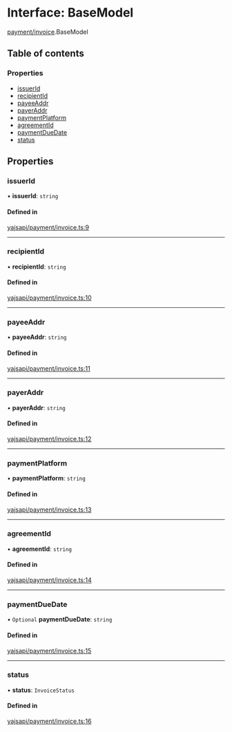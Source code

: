 # Interface: BaseModel

[payment/invoice](../modules/payment_invoice.md).BaseModel

## Table of contents

### Properties

- [issuerId](payment_invoice.BaseModel.md#issuerid)
- [recipientId](payment_invoice.BaseModel.md#recipientid)
- [payeeAddr](payment_invoice.BaseModel.md#payeeaddr)
- [payerAddr](payment_invoice.BaseModel.md#payeraddr)
- [paymentPlatform](payment_invoice.BaseModel.md#paymentplatform)
- [agreementId](payment_invoice.BaseModel.md#agreementid)
- [paymentDueDate](payment_invoice.BaseModel.md#paymentduedate)
- [status](payment_invoice.BaseModel.md#status)

## Properties

### issuerId

• **issuerId**: `string`

#### Defined in

[yajsapi/payment/invoice.ts:9](https://github.com/golemfactory/yajsapi/blob/dec68b9/yajsapi/payment/invoice.ts#L9)

___

### recipientId

• **recipientId**: `string`

#### Defined in

[yajsapi/payment/invoice.ts:10](https://github.com/golemfactory/yajsapi/blob/dec68b9/yajsapi/payment/invoice.ts#L10)

___

### payeeAddr

• **payeeAddr**: `string`

#### Defined in

[yajsapi/payment/invoice.ts:11](https://github.com/golemfactory/yajsapi/blob/dec68b9/yajsapi/payment/invoice.ts#L11)

___

### payerAddr

• **payerAddr**: `string`

#### Defined in

[yajsapi/payment/invoice.ts:12](https://github.com/golemfactory/yajsapi/blob/dec68b9/yajsapi/payment/invoice.ts#L12)

___

### paymentPlatform

• **paymentPlatform**: `string`

#### Defined in

[yajsapi/payment/invoice.ts:13](https://github.com/golemfactory/yajsapi/blob/dec68b9/yajsapi/payment/invoice.ts#L13)

___

### agreementId

• **agreementId**: `string`

#### Defined in

[yajsapi/payment/invoice.ts:14](https://github.com/golemfactory/yajsapi/blob/dec68b9/yajsapi/payment/invoice.ts#L14)

___

### paymentDueDate

• `Optional` **paymentDueDate**: `string`

#### Defined in

[yajsapi/payment/invoice.ts:15](https://github.com/golemfactory/yajsapi/blob/dec68b9/yajsapi/payment/invoice.ts#L15)

___

### status

• **status**: `InvoiceStatus`

#### Defined in

[yajsapi/payment/invoice.ts:16](https://github.com/golemfactory/yajsapi/blob/dec68b9/yajsapi/payment/invoice.ts#L16)
